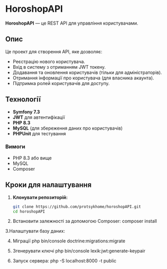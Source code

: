 # HoroshopAPI

**HoroshopAPI** — це REST API для управління користувачами.
## Опис

Це проект для створення API, яке дозволяє:

- Реєстрацію нового користувача.
- Вхід в систему з отриманням JWT токену.
- Додавання та оновлення користувачів (тільки для адміністраторів).
- Отримання інформації про користувача (для власника акаунта).
- Підтримка ролей користувачів для доступу.

## Технології

- **Symfony 7.3**
- **JWT** для автентифікації
- **PHP 8.3**
- **MySQL** (для збереження даних про користувачів)
- **PHPUnit** для тестування

### Вимоги

- PHP 8.3 або вище
- MySQL
- Composer

## Кроки для налаштування

1. **Клонувати репозиторій:**

   ```bash
   git clone https://github.com/protsykhome/horoshopAPI.git
   cd horoshopAPI


2. Встановити залежності за допомогою Composer:
composer install

3.Налаштувати базу даних:


4. Міграції
php bin/console doctrine:migrations:migrate

5. Згенерувати ключі
 php bin/console lexik:jwt:generate-keypair


6. Запуск сервера:
php -S localhost:8000 -t public

